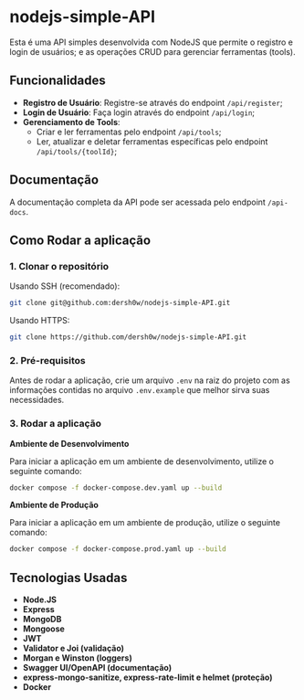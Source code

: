 # nodejs-simple-API

Esta é uma API simples desenvolvida com NodeJS que permite o registro e login de usuários; e as operações CRUD para gerenciar ferramentas (tools).

## Funcionalidades

- **Registro de Usuário**: Registre-se através do endpoint `/api/register`;
- **Login de Usuário**: Faça login através do endpoint `/api/login`;
- **Gerenciamento de Tools**:
  - Criar e ler ferramentas pelo endpoint `/api/tools`;
  - Ler, atualizar e deletar ferramentas específicas pelo endpoint `/api/tools/{toolId}`;

## Documentação

A documentação completa da API pode ser acessada pelo endpoint `/api-docs`.

## Como Rodar a aplicação

### 1. Clonar o repositório

Usando SSH (recomendado):

```bash
git clone git@github.com:dersh0w/nodejs-simple-API.git
```

Usando HTTPS:

```bash
git clone https://github.com/dersh0w/nodejs-simple-API.git
```

### 2. Pré-requisitos

Antes de rodar a aplicação, crie um arquivo `.env` na raiz do projeto com as informações contidas no arquivo `.env.example` que melhor sirva suas necessidades.

### 3. Rodar a aplicação

**Ambiente de Desenvolvimento**

Para iniciar a aplicação em um ambiente de desenvolvimento, utilize o seguinte comando:

```bash
docker compose -f docker-compose.dev.yaml up --build
```

**Ambiente de Produção**

Para iniciar a aplicação em um ambiente de produção, utilize o seguinte comando:

```bash
docker compose -f docker-compose.prod.yaml up --build
```

## Tecnologias Usadas

- **Node.JS**
- **Express**
- **MongoDB**
- **Mongoose**
- **JWT**
- **Validator e Joi (validação)**
- **Morgan e Winston (loggers)**
- **Swagger UI/OpenAPI (documentação)**
- **express-mongo-sanitize, express-rate-limit e helmet (proteção)**
- **Docker**
